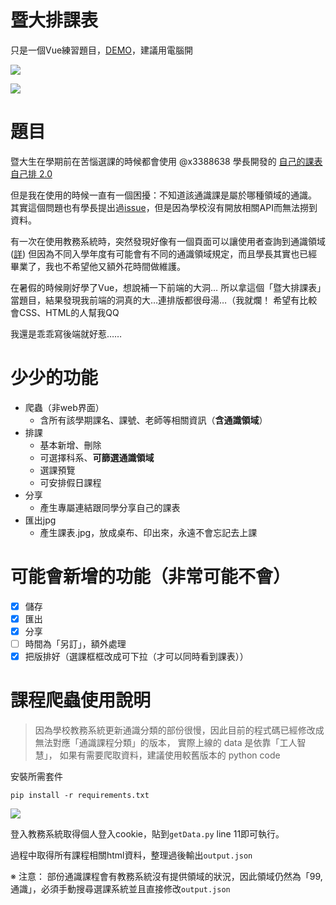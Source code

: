# 暨大排課表
只是一個Vue練習題目，[DEMO](https://snsd0805.com/NCNU_Course/)，建議用電腦開

![](https://i.imgur.com/945cpZm.png)

![](https://i.imgur.com/nBISayh.png)

# 題目
暨大生在學期前在苦惱選課的時候都會使用 @x3388638 學長開發的 [自己的課表自己排 2.0](https://github.com/x3388638/KeBiau) 

但是我在使用的時候一直有一個困擾：不知道該通識課是屬於哪種領域的通識。
其實這個問題也有學長提出過[issue](https://github.com/x3388638/KeBiau/issues/3)，但是因為學校沒有開放相關API而無法撈到資料。

有一次在使用教務系統時，突然發現好像有一個頁面可以讓使用者查詢到通識領域([詳](https://github.com/x3388638/KeBiau/issues/3#issuecomment-683837818))
但因為不同入學年度有可能會有不同的通識領域規定，而且學長其實也已經畢業了，我也不希望他又額外花時間做維護。

在暑假的時候剛好學了Vue，想說補一下前端的大洞…
所以拿這個「暨大排課表」當題目，結果發現我前端的洞真的大…連排版都很母湯…（我就爛！
希望有比較會CSS、HTML的人幫我QQ

我還是乖乖寫後端就好惹……

# 少少的功能
- 爬蟲（非web界面）
    - 含所有該學期課名、課號、老師等相關資訊（**含通識領域**）
- 排課
    - 基本新增、刪除
    - 可選擇科系、**可篩選通識領域**
    - 選課預覽
    - 可安排假日課程
- 分享
    - 產生專屬連結跟同學分享自己的課表
- 匯出jpg
    - 產生課表.jpg，放成桌布、印出來，永遠不會忘記去上課

# 可能會新增的功能（非常可能不會）
- [x] 儲存
- [x] 匯出
- [x] 分享
- [ ] 時間為「另訂」，額外處理
- [x] 把版排好（選課框框改成可下拉（才可以同時看到課表））

# 課程爬蟲使用說明
> 因為學校教務系統更新通識分類的部份很慢，因此目前的程式碼已經修改成無法對應「通識課程分類」的版本，
> 實際上線的 data 是依靠「工人智慧」，
> 如果有需要爬取資料，建議使用較舊版本的 python code 

安裝所需套件
```
pip install -r requirements.txt
```

![](https://i.imgur.com/CdygXfj.png)

登入教務系統取得個人登入cookie，貼到`getData.py` line 11即可執行。

過程中取得所有課程相關html資料，整理過後輸出`output.json`

※ 注意： 部份通識課程會有教務系統沒有提供領域的狀況，因此領域仍然為「99, 通識」，必須手動搜尋選課系統並且直接修改`output.json`
